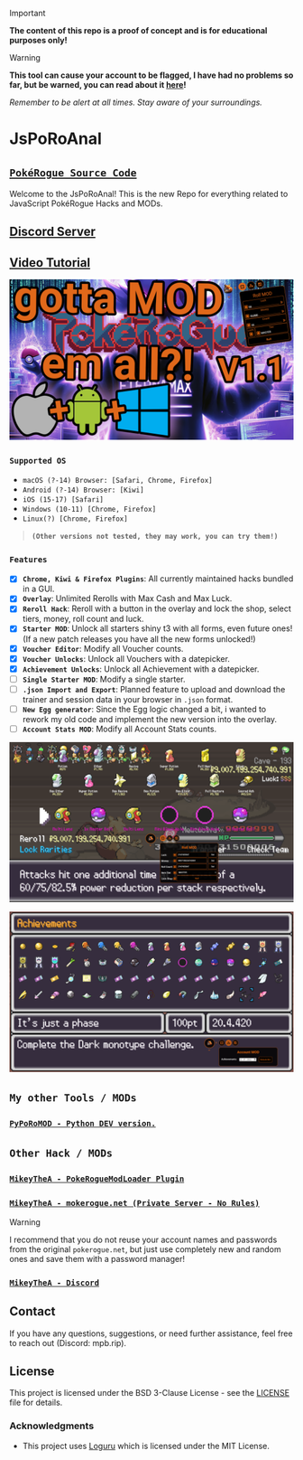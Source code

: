 > [!IMPORTANT]  
> **The content of this repo is a proof of concept and is for educational purposes only!**

> [!WARNING]
> **This tool can cause your account to be flagged, I have had no problems so far, but be warned, you can read about it [here](https://www.reddit.com/r/pokerogue/comments/1d8ldlw/a_cheating_and_account_deletionwipe_followup/)!**
> 
> _Remember to be alert at all times. Stay aware of your surroundings._

# JsPoRoAnal

## [`PokéRogue Source Code`](https://github.com/pagefaultgames/pokerogue/tree/main/src)

Welcome to the JsPoRoAnal! This is the new Repo for everything related to JavaScript PokéRogue Hacks and MODs.

## [Discord Server](https://discord.gg/rsNPUcbrPT)

## [Video Tutorial](https://youtu.be/L_c9TXFbDIM)

[![Video Tutorial](./resources/thumbnail.png)](https://youtu.be/L_c9TXFbDIM)

### `Supported OS`

-   `macOS (?-14) Browser: [Safari, Chrome, Firefox]`
-   `Android (?-14) Browser: [Kiwi]`
-   `iOS (15-17) [Safari]`
-   `Windows (10-11) [Chrome, Firefox]`
-   `Linux(?) [Chrome, Firefox]`
> **`(Other versions not tested, they may work, you can try them!)`**

### `Features`

-   [x] **`Chrome, Kiwi & Firefox Plugins`**: All currently maintained hacks bundled in a GUI.
-   [x] **`Overlay`**: Unlimited Rerolls with Max Cash and Max Luck.
-   [x] **`Reroll Hack`**: Reroll with a button in the overlay and lock the shop, select tiers, money, roll count and luck.
-   [x] **`Starter MOD`**: Unlock all starters shiny t3 with all forms, even future ones! (If a new patch releases you have all the new forms unlocked!)
-   [x] **`Voucher Editor`**: Modify all Voucher counts.
-   [x] **`Voucher Unlocks`**: Unlock all Vouchers with a datepicker.
-   [x] **`Achievement Unlocks`**: Unlock all Achievement with a datepicker.
-   [ ] **`Single Starter MOD`**: Modify a single starter.
-   [ ] **`.json Import and Export`**: Planned feature to upload and download the trainer and session data in your browser in `.json` format.
-   [ ] **`New Egg generator`**: Since the Egg logic changed a bit, i wanted to rework my old code and implement the new version into the overlay.
-   [ ] **`Account Stats MOD`**: Modify all Account Stats counts.

![NEW GUI ALL ACHIVEMENTS](./resources/roll_hack.png)

![NEW GUI ROLL HACK](./resources/all_achv_hack.png)

## `My other Tools / MODs`

### [`PyPoRoMOD - Python DEV version.`](https://github.com/PokeRogueMOD/PyPoRoMOD)

## `Other Hack / MODs`

### [`MikeyTheA - PokeRogueModLoader Plugin`](https://github.com/MikeyTheA/PokeRogueModLoader)

### [`MikeyTheA - mokerogue.net (Private Server - No Rules)`](https://mokerogue.net/)

> [!WARNING]  
> I recommend that you do not reuse your account names and passwords from the original `pokerogue.net`, but just use completely new and random ones and save them with a password manager!

### [`MikeyTheA - Discord`](https://discord.gg/7kc2EYjPGQ)

## Contact

If you have any questions, suggestions, or need further assistance, feel free to reach out (Discord: mpb.rip).

## License

This project is licensed under the BSD 3-Clause License - see the [LICENSE](LICENSE) file for details.

### Acknowledgments

-   This project uses [Loguru](https://github.com/Delgan/loguru) which is licensed under the MIT License.
